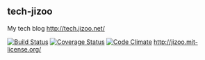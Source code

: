 ## tech-jizoo

 My tech blog http://tech.jizoo.net/

 [![Build Status](https://travis-ci.org/jizoo/tech-jizoo.svg?branch=master)](https://travis-ci.org/jizoo/tech-jizoo)
 [![Coverage Status](https://coveralls.io/repos/jizoo/tech-jizoo/badge.png)](https://coveralls.io/r/jizoo/tech-jizoo)
 [![Code Climate](https://codeclimate.com/github/jizoo/tech-jizoo/badges/gpa.svg)](https://codeclimate.com/github/jizoo/tech-jizoo)
http://jizoo.mit-license.org/
